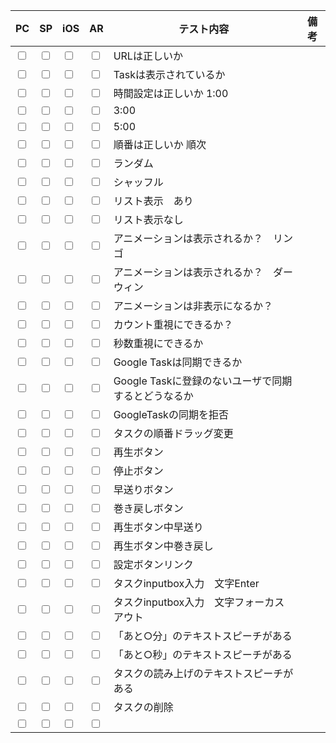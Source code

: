 |PC|SP|iOS|AR|テスト内容|備考|
|--|--|--|--|--|--|
|<input type="checkbox">|<input type="checkbox">|<input type="checkbox">|<input type="checkbox">|URLは正しいか| |
|<input type="checkbox">|<input type="checkbox">|<input type="checkbox">|<input type="checkbox">|Taskは表示されているか| |
|<input type="checkbox">|<input type="checkbox">|<input type="checkbox">|<input type="checkbox">|時間設定は正しいか 1:00| |
|<input type="checkbox">|<input type="checkbox">|<input type="checkbox">|<input type="checkbox">|3:00| |
|<input type="checkbox">|<input type="checkbox">|<input type="checkbox">|<input type="checkbox">|5:00| |
|<input type="checkbox">|<input type="checkbox">|<input type="checkbox">|<input type="checkbox">|順番は正しいか 順次| |
|<input type="checkbox">|<input type="checkbox">|<input type="checkbox">|<input type="checkbox">|ランダム| |
|<input type="checkbox">|<input type="checkbox">|<input type="checkbox">|<input type="checkbox">|シャッフル| |
|<input type="checkbox">|<input type="checkbox">|<input type="checkbox">|<input type="checkbox">|リスト表示　あり| |
|<input type="checkbox">|<input type="checkbox">|<input type="checkbox">|<input type="checkbox">|リスト表示なし| |
|<input type="checkbox">|<input type="checkbox">|<input type="checkbox">|<input type="checkbox">|アニメーションは表示されるか？　リンゴ| |
|<input type="checkbox">|<input type="checkbox">|<input type="checkbox">|<input type="checkbox">|アニメーションは表示されるか？　ダーウィン| |
|<input type="checkbox">|<input type="checkbox">|<input type="checkbox">|<input type="checkbox">|アニメーションは非表示になるか？| |
|<input type="checkbox">|<input type="checkbox">|<input type="checkbox">|<input type="checkbox">|カウント重視にできるか？| |
|<input type="checkbox">|<input type="checkbox">|<input type="checkbox">|<input type="checkbox">|秒数重視にできるか| |
|<input type="checkbox">|<input type="checkbox">|<input type="checkbox">|<input type="checkbox">|Google Taskは同期できるか| |
|<input type="checkbox">|<input type="checkbox">|<input type="checkbox">|<input type="checkbox">|Google Taskに登録のないユーザで同期するとどうなるか| |
|<input type="checkbox">|<input type="checkbox">|<input type="checkbox">|<input type="checkbox">|GoogleTaskの同期を拒否| |
|<input type="checkbox">|<input type="checkbox">|<input type="checkbox">|<input type="checkbox">|タスクの順番ドラッグ変更| |
|<input type="checkbox">|<input type="checkbox">|<input type="checkbox">|<input type="checkbox">|再生ボタン| |
|<input type="checkbox">|<input type="checkbox">|<input type="checkbox">|<input type="checkbox">|停止ボタン| |
|<input type="checkbox">|<input type="checkbox">|<input type="checkbox">|<input type="checkbox">|早送りボタン| |
|<input type="checkbox">|<input type="checkbox">|<input type="checkbox">|<input type="checkbox">|巻き戻しボタン| |
|<input type="checkbox">|<input type="checkbox">|<input type="checkbox">|<input type="checkbox">|再生ボタン中早送り| |
|<input type="checkbox">|<input type="checkbox">|<input type="checkbox">|<input type="checkbox">|再生ボタン中巻き戻し| |
|<input type="checkbox">|<input type="checkbox">|<input type="checkbox">|<input type="checkbox">|設定ボタンリンク| |
|<input type="checkbox">|<input type="checkbox">|<input type="checkbox">|<input type="checkbox">|タスクinputbox入力　文字Enter| |
|<input type="checkbox">|<input type="checkbox">|<input type="checkbox">|<input type="checkbox">|タスクinputbox入力　文字フォーカスアウト| |
|<input type="checkbox">|<input type="checkbox">|<input type="checkbox">|<input type="checkbox">|「あと○分」のテキストスピーチがある| |
|<input type="checkbox">|<input type="checkbox">|<input type="checkbox">|<input type="checkbox">|「あと○秒」のテキストスピーチがある| |
|<input type="checkbox">|<input type="checkbox">|<input type="checkbox">|<input type="checkbox">|タスクの読み上げのテキストスピーチがある| |
|<input type="checkbox">|<input type="checkbox">|<input type="checkbox">|<input type="checkbox">|タスクの削除| |
|<input type="checkbox">|<input type="checkbox">|<input type="checkbox">|<input type="checkbox">|